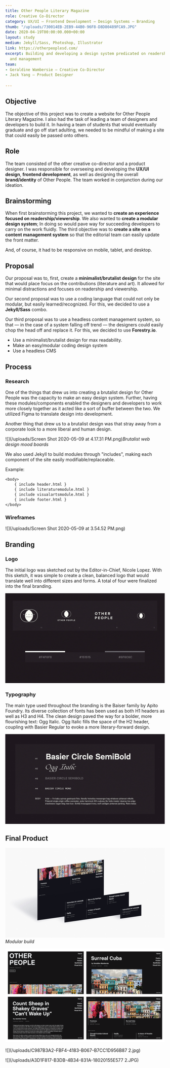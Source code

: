 ```yaml
---
title: Other People Literary Magazine
role: Creative Co-Director
category: UX/UI — Frontend Development — Design Systems — Branding
thumb: "/uploads/730014EB-2EB9-44B0-96F8-D8D80489FCA9.JPG"
date: 2020-04-19T00:00:00.000+00:00
layout: study
medium: Jekyll/Sass, Photoshop, Illustrator
link: https://otherpeoplesd.com/
excerpt: Building and developing a design system predicated on readership, modularity,
  and management
team:
- Geraldine Wambersie — Creative Co-Director
- Jack Yang — Product Designer

---
```

## Objective

The objective of this project was to create a website for Other People Literary Magazine. I also had the task of leading a team of designers and developers to build it. In having a team of students that would eventually graduate and go off start adulting, we needed to be mindful of making a site that could easily be passed onto others.

## Role

The team consisted of the other creative co-director and a product designer.  I was responsible for overseeing and developing the **UX/UI design**, **frontend development**, as well as designing the overall **brand/identity** of Other People. The team worked in conjunction during our ideation.

## Brainstorming

When first brainstorming this project, we wanted to **create an experience focused on readership/viewership**. We also wanted to **create a modular design system**; In doing so would pave way for succeeding developers to carry on the work fluidly. The third objective was to **create a site on a content management system** so that the editorial team can easily update the front matter.

And, of course, it had to be responsive on mobile, tablet, and desktop.

## Proposal

Our proposal was to, first, create a **minimalist/brutalist design** for the site that would place focus on the contributions (literature and art). It allowed for minimal distractions and focuses on readership and viewership.

Our second proposal was to use a coding language that could not only be modular, but easily learned/recognized. For this, we decided to use a **Jekyll/Sass** combo.

Our third proposal was to use a headless content management system, so that — in the case of a system falling off trend — the designers could easily chop the head off and replace it. For this, we decided to use **Forestry.io**.

* Use a minimalist/brutalist design for max readability.
* Make an easy/modular coding design system
* Use a headless CMS

## Process

### Research

One of the things that drew us into creating a brutalist design for Other People was the capacity to make an easy design system. Further, having these modules/components enabled the designers and developers to work more closely together as it acted like a sort of buffer between the two. We utilized Figma to translate design into development.

Another thing that drew us to a brutalist design was that stray away from a corporate look to a more liberal and human design.

![](/uploads/Screen Shot 2020-05-09 at 4.17.31 PM.png)_Brutalist web design mood boards_

We also used Jekyll to build modules through "includes", making each component of the site easily modifiable/replaceable.

Example:

    <body>
    	{ include header.html }
    	{ include literaturemodule.html }
    	{ include visualartsmodule.html }
    	{ include footer.html }
    </body>

### Wireframes

![](/uploads/Screen Shot 2020-05-09 at 3.54.52 PM.png)

## Branding

### Logo

The initial logo was sketched out by the Editor-in-Chief, Nicole Lopez. With this sketch, it was simple to create a clean, balanced logo that would translate well into different sizes and forms. A total of four were finalized into the final branding.

![](/uploads/56E20A87-FC33-4B52-9B77-0669479E46D3.JPG)

### Typography

The main type used throughout the branding is the Baiser family by Apito Foundry. Its diverse collection of fonts has been used as both H1 headers as well as H3 and H4. The clean design paved the way for a bolder, more flourishing text: Ogg Italic. Ogg Italic fills the space of the H2 header, coupling with Basier Regular to evoke a more literary-forward design.

![](/uploads/015BD80F-A81F-4928-AB9C-19369B0E2D6F.JPG)

## Final Product

![](/uploads/4D3B4888-3605-4C02-A66A-5ADEB1A42142.JPG)_Modular build_

![](/uploads/OtherPeopleDarkMode.png)

![](/uploads/C987B3A2-FBF4-4183-B067-B7CC1D956B87 2.jpg)

![](/uploads/A3D1F817-B3DB-4B34-831A-18020155E577 2.JPG)